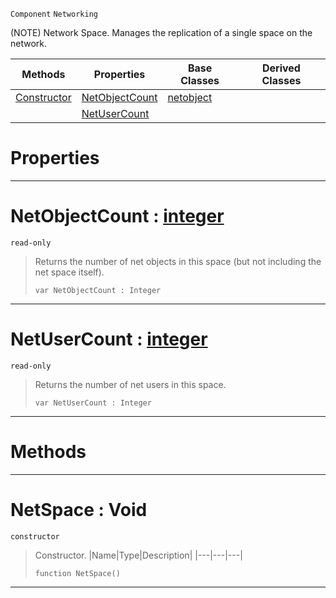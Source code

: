  `Component` `Networking`



(NOTE) Network Space. Manages the replication of a single space on the network.

|Methods|Properties|Base Classes|Derived Classes|
|---|---|---|---|
|[ Constructor](https://github.com/ZilchEngine/ZilchDocs/blob/master/code_reference/class_reference/netspace.md#netspace-void)|[ NetObjectCount](https://github.com/ZilchEngine/ZilchDocs/blob/master/code_reference/class_reference/netspace.md#netobjectcount-zilch-engi)|[netobject](https://github.com/ZilchEngine/ZilchDocs/blob/master/code_reference/class_reference/netobject.md)| |
| |[ NetUserCount](https://github.com/ZilchEngine/ZilchDocs/blob/master/code_reference/class_reference/netspace.md#netusercount-zilch-engine)| | |


 #  Properties


---  
 #  NetObjectCount : [integer](https://github.com/ZilchEngine/ZilchDocs/blob/master/code_reference/nada_base_types/integer.md)

 `read-only`

> Returns the number of net objects in this space (but not including the net space itself).
> ``` lang=cpp, name=Nada
> var NetObjectCount : Integer


---  
 #  NetUserCount : [integer](https://github.com/ZilchEngine/ZilchDocs/blob/master/code_reference/nada_base_types/integer.md)

 `read-only`

> Returns the number of net users in this space.
> ``` lang=cpp, name=Nada
> var NetUserCount : Integer


---  
 #  Methods


---  
 #  NetSpace : Void

 `constructor`

> Constructor.
> |Name|Type|Description|
> |---|---|---|
> ``` lang=cpp, name=Nada
> function NetSpace()
> ``` 


---  
 

 